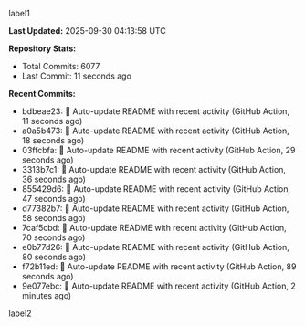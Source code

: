 
label1 
<!-- ACTIVITY_START -->
**Last Updated:** 2025-09-30 04:13:58 UTC

**Repository Stats:**
- Total Commits: 6077
- Last Commit: 11 seconds ago

**Recent Commits:**
- bdbeae23: 🤖 Auto-update README with recent activity (GitHub Action, 11 seconds ago)
- a0a5b473: 🤖 Auto-update README with recent activity (GitHub Action, 18 seconds ago)
- 03ffcbfa: 🤖 Auto-update README with recent activity (GitHub Action, 29 seconds ago)
- 3313b7c1: 🤖 Auto-update README with recent activity (GitHub Action, 36 seconds ago)
- 855429d6: 🤖 Auto-update README with recent activity (GitHub Action, 47 seconds ago)
- d77382b7: 🤖 Auto-update README with recent activity (GitHub Action, 58 seconds ago)
- 7caf5cbd: 🤖 Auto-update README with recent activity (GitHub Action, 70 seconds ago)
- e0b77d26: 🤖 Auto-update README with recent activity (GitHub Action, 80 seconds ago)
- f72b11ed: 🤖 Auto-update README with recent activity (GitHub Action, 89 seconds ago)
- 9e077ebc: 🤖 Auto-update README with recent activity (GitHub Action, 2 minutes ago)
<!-- ACTIVITY_END -->

label2
